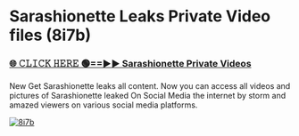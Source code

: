 # Sarashionette Leaks Private Video files (8i7b)

<h3><a href="https://mediafirerr.pages.dev?q=Sarashionette&ref=R42" rel="nofollow">🌐 𝙲𝙻𝙸𝙲𝙺 𝙷𝙴𝚁𝙴 🟢==►► Sarashionette Private Videos</a></h3>

New Get Sarashionette leaks all content. Now you can access all videos and pictures of Sarashionette leaked On Social Media the internet by storm and amazed viewers on various social media platforms.

[![8i7b](https://github.com/user-attachments/assets/26341bd8-4b91-4a20-822e-3fd5d525dd40)](https://mediafirerr.pages.dev?q=Sarashionette&ref=R42)


